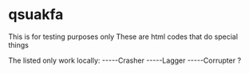 # qsuakfa
This is for testing purposes only
These are html codes that do special things

The listed only work locally:
-----Crasher
-----Lagger
-----Corrupter ?

